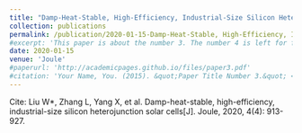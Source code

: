 ```yaml
---
title: "Damp-Heat-Stable, High-Efficiency, Industrial-Size Silicon Heterojunction Solar Cells"
collection: publications
permalink: /publication/2020-01-15-Damp-Heat-Stable, High-Efficiency, Industrial-Size Silicon Heterojunction Solar Cells
#excerpt: 'This paper is about the number 3. The number 4 is left for future work.'
date: 2020-01-15
venue: 'Joule'
#paperurl: 'http://academicpages.github.io/files/paper3.pdf'
#citation: 'Your Name, You. (2015). &quot;Paper Title Number 3.&quot; <i>Journal 1</i>. 1(3).'
---
```


Cite: Liu W*, Zhang L, Yang X, et al. Damp-heat-stable, high-efficiency, industrial-size silicon heterojunction solar cells[J]. Joule, 2020, 4(4): 913-927.
